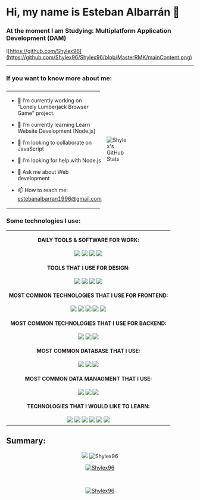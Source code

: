 # Hi, my name is Esteban Albarrán 👋
### At the moment I am Studying: Multiplatform Application Development (DAM)

![https://github.com/Shylex96](https://github.com/Shylex96/Shylex96/blob/MasterRMK/mainContent.png)

<hr>

### If you want to know more about me:

<table style="display: grid; grid-template-columns: 50% 50%;">
<tr>
<td>
  
- 🔭 I’m currently working on "Lonely Lumberjack Browser Game" project.
  
- 🌱 I’m currently learning Learn Website Development [Node.js]
  
- 👯 I’m looking to collaborate on JavaScript
  
- 🤔 I’m looking for help with Node.js
  
- 💬 Ask me about Web development
  
- 📫 How to reach me: estebanalbarran1996@gmail.com
  
</td>
<td>
<img src="https://github-readme-stats.vercel.app/api/top-langs/?username=Shylex96&layout=compact&theme=radical" alt="Shylex's GitHub Stats"/>
</td>
</tr>
</table>

### Some technologies I use:

<table align="center">
<tr>
<td>
  <p align="center"><b>DAILY TOOLS & SOFTWARE FOR WORK:</b></p>
</td>
</tr>
<tr>  
<td align="center">
<img src="https://img.shields.io/badge/GitHub-181717.svg?style=for-the-badge&logo=GitHub&logoColor=white">
<img src="https://img.shields.io/badge/Git-F05032.svg?style=for-the-badge&logo=Git&logoColor=white"> 
<img src="https://img.shields.io/badge/Visual%20Studio%20Code-007ACC.svg?style=for-the-badge&logo=Visual-Studio-Code&logoColor=white">
<img src="https://img.shields.io/badge/Eclipse%20IDE-2C2255.svg?style=for-the-badge&logo=Eclipse-IDE&logoColor=white">
</td>
</tr>

<tr>
<td>
<p align="center"><b>TOOLS THAT I USE FOR DESIGN:</b></p>
</td>
</tr>
<tr>
<td align="center">
<img src="https://img.shields.io/badge/Figma-F24E1E?style=for-the-badge&logo=figma&logoColor=white">
<img src="https://img.shields.io/badge/Canva-%2300C4CC.svg?&style=for-the-badge&logo=Canva&logoColor=white">
<img src="https://img.shields.io/badge/Adobe%20XD-FF61F6.svg?style=for-the-badge&logo=Adobe-XD&logoColor=white">  
<img src="https://img.shields.io/badge/Adobe%20Photoshop-31A8FF.svg?style=for-the-badge&logo=Adobe-Photoshop&logoColor=white">
</td>
</tr>
  
<tr>  
<td>
<p align="center"><b>MOST COMMON TECHNOLOGIES THAT I USE FOR FRONTEND:</b></p>
</td>
</tr>
<tr>
<td align="center">
<img src="https://img.shields.io/badge/HTML5-E34F26?style=for-the-badge&logo=html5&logoColor=white">
<img src="https://img.shields.io/badge/CSS3-1572B6?style=for-the-badge&logo=css3&logoColor=white">
<img src="https://img.shields.io/badge/Sass-CC6699?style=for-the-badge&logo=sass&logoColor=white">
<img src="https://img.shields.io/badge/Bootstrap-7952B3.svg?style=for-the-badge&logo=Bootstrap&logoColor=white">
<img src="https://img.shields.io/badge/JavaScript-F7DF1E.svg?style=for-the-badge&logo=JavaScript&logoColor=black">  
</td>
</tr>
  
<tr>
<td>
<p align="center"><b>MOST COMMON TECHNOLOGIES THAT I USE FOR BACKEND:</b></p> 
</td>
</tr>
<tr>
<td align="center">
<img src="https://img.shields.io/badge/Node.js-339933.svg?style=for-the-badge&logo=nodedotjs&logoColor=white">
<img src="https://img.shields.io/badge/PHP-777BB4?style=for-the-badge&logo=php&logoColor=white">
<img src="https://img.shields.io/badge/Java-007396?style=for-the-badge&logo=java&logoColor=white&labelColor=101010">
</td>
</tr>

<tr>
<td>
<p align="center"><b>MOST COMMON DATABASE THAT I USE:</b></p>
</td>
</tr>
<tr>
<td align="center">
<img src="https://img.shields.io/badge/MySQL-4479A1.svg?style=for-the-badge&logo=MySQL&logoColor=white">
<img src="https://img.shields.io/badge/MongoDB-47A248.svg?style=for-the-badge&logo=MongoDB&logoColor=white">
<img src="https://img.shields.io/badge/Firebase-FFCA28.svg?style=for-the-badge&logo=Firebase&logoColor=black">
</td>
</tr>

<tr>
<td>
<p align="center"><b>MOST COMMON DATA MANAGMENT THAT I USE:</b></p>
</td>
</tr>
<tr>
<td align="center">
<img src="https://img.shields.io/badge/JSON-000000.svg?style=for-the-badge&logo=JSON&logoColor=white">
<img src="https://img.shields.io/badge/jQuery-0769AD.svg?style=for-the-badge&logo=jQuery&logoColor=white">
<img src="https://img.shields.io/badge/.ENV-ECD53F.svg?style=for-the-badge&logo=dotenv&logoColor=black">
</td>
</tr>

<tr>
<td>
<p align="center"><b>TECHNOLOGIES THAT I WOULD LIKE TO LEARN:</b></p>
</td>
</tr>
<tr>
<td align="center">
<img src="https://img.shields.io/badge/Kotlin-7F52FF.svg?style=for-the-badge&logo=Kotlin&logoColor=white">
<img src="https://img.shields.io/badge/React-20232A?style=for-the-badge&logo=react&logoColor=61DAFB">
<img src="https://img.shields.io/badge/Vue.js-4FC08D.svg?style=for-the-badge&logo=vuedotjs&logoColor=white">
<img src="https://img.shields.io/badge/Bootstrap-7952B3.svg?style=for-the-badge&logo=Bootstrap&logoColor=white">
<img src="https://img.shields.io/badge/Laravel-FF2D20.svg?style=for-the-badge&logo=Laravel&logoColor=white">
<img src="https://img.shields.io/badge/AngularJS-E23237.svg?style=for-the-badge&logo=AngularJS&logoColor=white">
</td>
</tr>
</table>

## Summary:

<p align="center">
<img src="https://github-readme-stats.vercel.app/api?username=Shylex96&show_icons=true&theme=tokyonight">
<img src="https://github-readme-streak-stats.herokuapp.com/?user=Shylex96&theme=dark" alt="Shylex96">
<br>
<p align="center"> <a href="https://github.com/ryo-ma/github-profile-trophy"><img src="https://github-profile-trophy.vercel.app/?username=Shylex96&row=2&column=3" alt="Shylex96"</a> </p>
<br>
<p align="center"> <img src="https://komarev.com/ghpvc/?username=Shylex96&label=Profile%20views&color=0e75b6&style=plastic" alt="Shylex96"> </p>
</p>
